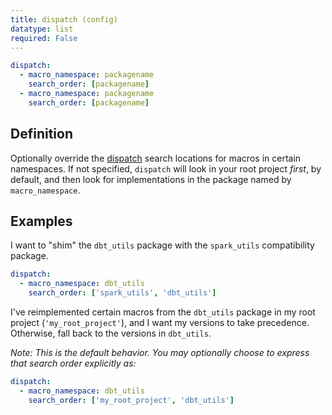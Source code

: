 ```yaml
---
title: dispatch (config)
datatype: list
required: False
---
```


<File name='dbt_project.yml'>

```yml
dispatch:
  - macro_namespace: packagename
    search_order: [packagename]
  - macro_namespace: packagename
    search_order: [packagename]
```

</File>

## Definition

Optionally override the [dispatch](/reference/dbt-jinja-functions/dispatch) search locations for macros in certain namespaces. If not specified, `dispatch` will look in your root project _first_, by default, and then look for implementations in the package named by `macro_namespace`.

## Examples


I want to "shim" the `dbt_utils` package with the `spark_utils` compatibility package.

<File name='dbt_project.yml'>

```yml
dispatch:
  - macro_namespace: dbt_utils
    search_order: ['spark_utils', 'dbt_utils']
```

</File>

I've reimplemented certain macros from the `dbt_utils` package in my root project (`'my_root_project'`), and I want my versions to take precedence. Otherwise, fall back to the versions in `dbt_utils`.

_Note: This is the default behavior. You may optionally choose to express that search order explicitly as:_

<File name='dbt_project.yml'>

```yml
dispatch:
  - macro_namespace: dbt_utils
    search_order: ['my_root_project', 'dbt_utils']
```

</File>
